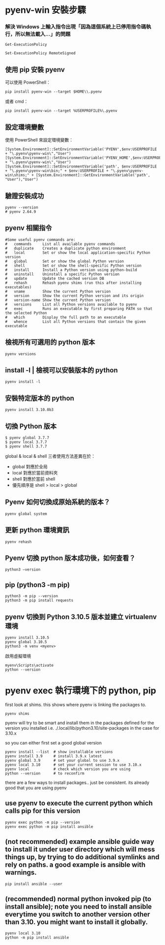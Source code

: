 
# pyenv-win 安裝步驟   

### 解決 Windows 上輸入指令出現「因為這個系統上已停用指令碼執行，所以無法載入...」的問題  

    Get-ExecutionPolicy

    Set-ExecutionPolicy RemoteSigned


## 使用 pip 安裝 pyenv  

可以使用 PowerShell：  

    pip install pyenv-win --target $HOME\\.pyenv

或者 cmd：  

    pip install pyenv-win --target %USERPROFILE%\.pyenv

## 設定環境變數  

使用 PowerShell 來設定環境變數：  

    [System.Environment]::SetEnvironmentVariable('PYENV',$env:USERPROFILE + "\.pyenv\pyenv-win\","User")
    [System.Environment]::SetEnvironmentVariable('PYENV_HOME',$env:USERPROFILE + "\.pyenv\pyenv-win\","User")
    [System.Environment]::SetEnvironmentVariable('path', $env:USERPROFILE + "\.pyenv\pyenv-win\bin;" + $env:USERPROFILE + "\.pyenv\pyenv-win\shims;" + [System.Environment]::GetEnvironmentVariable('path', "User"),"User")

## 驗證安裝成功  

    pyenv --version
    # pyenv 2.64.9 

## pyenv 相關指令  

    #Some useful pyenv commands are:
    #   commands     List all available pyenv commands
    #   duplicate    Creates a duplicate python environment
    #   local        Set or show the local application-specific Python version
    #   global       Set or show the global Python version
    #   shell        Set or show the shell-specific Python version
    #   install      Install a Python version using python-build
    #   uninstall    Uninstall a specific Python version
    #   update       Update the cached version DB
    #   rehash       Rehash pyenv shims (run this after installing executables)
    #   vname        Show the current Python version
    #   version      Show the current Python version and its origin
    #   version-name Show the current Python version
    #   versions     List all Python versions available to pyenv
    #   exec         Runs an executable by first preparing PATH so that the selected Python
    #   which        Display the full path to an executable
    #   whence       List all Python versions that contain the given executable

## 檢視所有可選用的 python 版本  

    pyenv versions

## install -l | 檢視可以安裝版本的 python

    pyenv install -l

## 安裝特定版本的 python  

    pyenv install 3.10.0b3

## 切換 Python 版本  

    $ pyenv global 3.7.7
    $ pyenv local 3.7.7
    $ pyenv shell 3.7.7

global & local & shell 三者使用方法差異在於：  

- global 對應於全局  
- local 對應於當前資料夾  
- shell 對應於當前 shell  
- 優先順序是 shell > local > global  

## Pyenv 如何切換成原始系統的版本？  

    pyenv global system

## 更新 python 環境資訊  

    pyenv rehash

## Pyenv 切換 python 版本成功後，如何查看？  

    python3 –version   

## pip (python3 -m pip)  

    python3 -m pip --version  
    python3 -m pip install requests  

## pyenv 切換到 Python 3.10.5 版本並建立 virtualenv 環境  

    pyenv install 3.10.5  
    pyenv global 3.10.5  
    python3 -m venv <myenv>  

啟用虛擬環境

    myenv\Scripts\activate
    python --version



# pyenv exec 執行環境下的 python, pip  

first look at shims. this shows where pyenv is linking the packages to.

    pyenv shims

pyenv will try to be smart and install them in the packages defined for the version you installed i.e. ./.local/lib/python3.10/site-packages in the case for 3.10.x

so you can either first set a good global version

    pyenv install --list  # show installable versions
    pyenv install 3.9     # install 3.9.x latest
    pyenv global 3.9      # set your global to use 3.9.x
    pyenv local 3.10      # set your current session to use 3.10.x
    pyenv local           # check which version you are using
    python --version      # to reconfirm


there are a few ways to install packages.. just be consistent. its already good that you are using pyenv

## use pyenv to execute the current python which calls pip for this version

    pyenv exec python -m pip --version
    pyenv exec python -m pip install ansible

## (not recommended) example ansible guide way to install it under user directory which will mess things up, by trying to do additional symlinks and rely on paths. a good example is ansible with warnings.

    pip install ansible --user

## (recommended) normal python invoked pip (to install ansible); note you need to install ansible everytime you switch to another version other than 3.10. you might want to install it globally.

    pyenv local 3.10
    python -m pip install ansible
